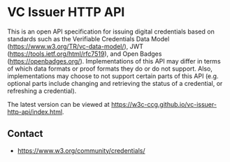 # VC Issuer HTTP API

This is an open API specification for issuing digital credentials based on standards such as the Verifiable Credentials Data Model (https://www.w3.org/TR/vc-data-model/), JWT (https://tools.ietf.org/html/rfc7519), and Open Badges (https://openbadges.org/). Implementations of this API may differ in terms of which data formats or proof formats they do or do not support. Also, implementations may choose to not support certain parts of this API (e.g. optional parts include changing and retrieving the status of a credential, or refreshing a credential).

The latest version can be viewed at https://w3c-ccg.github.io/vc-issuer-http-api/index.html.

## Contact

* https://www.w3.org/community/credentials/
